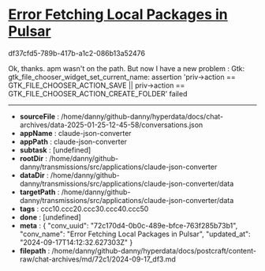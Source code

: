 # [Error Fetching Local Packages in Pulsar](https://claude.ai/chat/72c170d4-0b0c-489e-bfce-763f285b73b1)

df37cfd5-789b-417b-a1c2-086b13a52476

Ok, thanks. apm wasn't on the path. But now I have a new problem :
Gtk: gtk_file_chooser_widget_set_current_name: assertion 'priv->action == GTK_FILE_CHOOSER_ACTION_SAVE || priv->action == GTK_FILE_CHOOSER_ACTION_CREATE_FOLDER' failed

---

* **sourceFile** : /home/danny/github-danny/hyperdata/docs/chat-archives/data-2025-01-25-12-45-58/conversations.json
* **appName** : claude-json-converter
* **appPath** : claude-json-converter
* **subtask** : [undefined]
* **rootDir** : /home/danny/github-danny/transmissions/src/applications/claude-json-converter
* **dataDir** : /home/danny/github-danny/transmissions/src/applications/claude-json-converter/data
* **targetPath** : /home/danny/github-danny/transmissions/src/applications/claude-json-converter/data
* **tags** : ccc10.ccc20.ccc30.ccc40.ccc50
* **done** : [undefined]
* **meta** : {
  "conv_uuid": "72c170d4-0b0c-489e-bfce-763f285b73b1",
  "conv_name": "Error Fetching Local Packages in Pulsar",
  "updated_at": "2024-09-17T14:12:32.627303Z"
}
* **filepath** : /home/danny/github-danny/hyperdata/docs/postcraft/content-raw/chat-archives/md/72c1/2024-09-17_df3.md